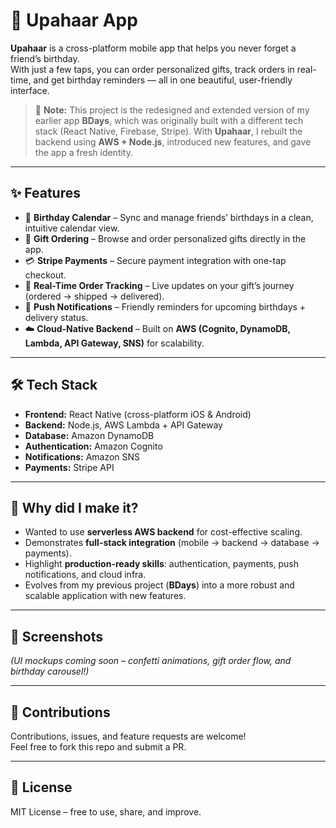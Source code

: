 # 🎉 Upahaar App

**Upahaar** is a cross-platform mobile app that helps you never forget a friend’s birthday.  
With just a few taps, you can order personalized gifts, track orders in real-time, and get birthday reminders — all in one beautiful, user-friendly interface.

> 📝 **Note:** This project is the redesigned and extended version of my earlier app **BDays**, which was originally built with a different tech stack (React Native, Firebase, Stripe). With **Upahaar**, I rebuilt the backend using **AWS + Node.js**, introduced new features, and gave the app a fresh identity.

---

## ✨ Features
- 📅 **Birthday Calendar** – Sync and manage friends’ birthdays in a clean, intuitive calendar view.  
- 🎁 **Gift Ordering** – Browse and order personalized gifts directly in the app.  
- 💳 **Stripe Payments** – Secure payment integration with one-tap checkout.  
- 🚚 **Real-Time Order Tracking** – Live updates on your gift’s journey (ordered → shipped → delivered).  
- 🔔 **Push Notifications** – Friendly reminders for upcoming birthdays + delivery status.  
- ☁️ **Cloud-Native Backend** – Built on **AWS (Cognito, DynamoDB, Lambda, API Gateway, SNS)** for scalability.  

---

## 🛠️ Tech Stack
- **Frontend:** React Native (cross-platform iOS & Android)  
- **Backend:** Node.js, AWS Lambda + API Gateway  
- **Database:** Amazon DynamoDB  
- **Authentication:** Amazon Cognito  
- **Notifications:** Amazon SNS  
- **Payments:** Stripe API  

---

## 🚀 Why did I make it?
- Wanted to use **serverless AWS backend** for cost-effective scaling.  
- Demonstrates **full-stack integration** (mobile → backend → database → payments).  
- Highlight **production-ready skills**: authentication, payments, push notifications, and cloud infra.  
- Evolves from my previous project (**BDays**) into a more robust and scalable application with new features.  

---

## 📸 Screenshots
*(UI mockups coming soon – confetti animations, gift order flow, and birthday carousel!)*  

---

## 🤝 Contributions
Contributions, issues, and feature requests are welcome!  
Feel free to fork this repo and submit a PR.

---

## 📄 License
MIT License – free to use, share, and improve.
